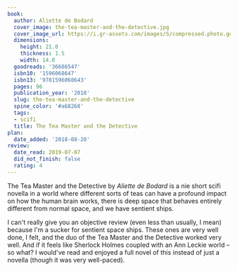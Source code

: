 ```yaml
---
book:
  author: Aliette de Bodard
  cover_image: the-tea-master-and-the-detective.jpg
  cover_image_url: https://i.gr-assets.com/images/S/compressed.photo.goodreads.com/books/1511987651l/36686547._SX98_.jpg
  dimensions:
    height: 21.0
    thickness: 1.5
    width: 14.0
  goodreads: '36686547'
  isbn10: '1596068647'
  isbn13: '9781596068643'
  pages: 96
  publication_year: '2018'
  slug: the-tea-master-and-the-detective
  spine_color: '#a68268'
  tags:
  - scifi
  title: The Tea Master and the Detective
plan:
  date_added: '2018-08-20'
review:
  date_read: 2019-07-07
  did_not_finish: false
  rating: 4
---
```


The Tea Master and the Detective by *Aliette de Bodard* is a nie short scifi novella in a world where different sorts of teas can have a profound impact on how the human brain works, there is deep space that behaves entirely different from normal space, and we have sentient ships.

I can't really give you an objective review (even less than usually, I mean) because I'm a sucker for sentient space ships. These ones are very well done, I felt, and the duo of the Tea Master and the Detective worked very well. And if it feels like Sherlock Holmes coupled with an Ann Leckie world – so what? I would've read and enjoyed a full novel of this instead of just a novella (though it was very well-paced).
